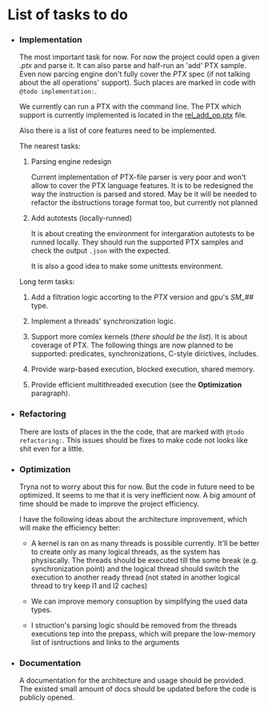 # List of tasks to do


- ### Implementation

    The most important task for now. For now the project could open a given _.ptx_ and parse it. It can also parse and half-run an 'add' PTX sample.
    Even now parcing engine don't fully cover the _PTX_ spec (if not talking about the all operations' support). Such places are marked in code with `@todo implementation:`.

    We currently can run a PTX with the command line. The PTX which support is currently implemented is located in the [rel_add_op.ptx](.\ext\cuda_ptx_samples\rel_add_op.ptx) file.

    Also there is a list of core features need to be implemented.

    The nearest tasks:

    1. Parsing engine redesign

        Current implementation of PTX-file parser is very poor and won't allow to cover the PTX language features. It is to be redesigned the way the instruction is parsed and stored. May be it will be needed to refactor the ibstructions torage format too, but currently not planned

    1. Add autotests (locally-runned)

        It is about creating the environment for intergaration autotests to be runned locally. They should run the supported PTX samples and check the output `.json` with the expected.

        It is also a good idea to make some unittests environment.

    Long term tasks:

    1. Add a filtration logic accorting to the _PTX_ version and gpu's _SM\_##_ type.

    1. Implement a threads' synchronization logic.

    1. Support more comlex kernels (_there should be the list_). It is about coverage of PTX. The following things are now planned to be supported: predicates, synchronizations, C-style dirictives, includes.

    1. Provide warp-based execution, blocked execution, shared memory.

    1. Provide efficient multithreaded execution (see the **Optimization** paragraph).


- ### Refactoring

    There are losts of places in the the code, that are marked with `@todo refactoring:`. This issues should be fixes to make code not looks like shit even for a little.


- ### Optimization

    Tryna not to worry about this for now. But the code in future need to be optimized. It seems to me that it is very inefficient now. A big amount of time should be made to improve the project efficiency.

    I have the following ideas about the architecture improvement, which will make the efficiency better:

    - A kernel is ran on as many threads is possible currently. It'll be better to create only as many logical threads, as the system has physiscally. The threads should be executed till the some break (e.g. synchronization point) and the logical thread should switch the execution to another ready thread (not stated in another logical thread to try keep l1 and l2 caches)

    - We can improve memory consuption by simplifying the used data types.

    - I struction's parsing logic should be removed from the threads executions tep into the prepass, which will prepare the low-memory list of isntructions and links to the arguments


- ### Documentation

    A documentation for the architecture and usage should be provided. The existed small amount of docs should be updated before the code is publicly opened.